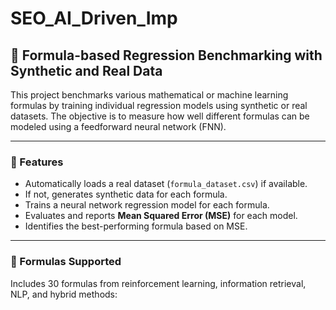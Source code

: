 # SEO_AI_Driven_Imp

## 🧪 Formula-based Regression Benchmarking with Synthetic and Real Data

This project benchmarks various mathematical or machine learning formulas by training individual regression models using synthetic or real datasets. The objective is to measure how well different formulas can be modeled using a feedforward neural network (FNN).

---

### 📌 Features

- Automatically loads a real dataset (`formula_dataset.csv`) if available.
- If not, generates synthetic data for each formula.
- Trains a neural network regression model for each formula.
- Evaluates and reports **Mean Squared Error (MSE)** for each model.
- Identifies the best-performing formula based on MSE.

---

### 🧠 Formulas Supported

Includes 30 formulas from reinforcement learning, information retrieval, NLP, and hybrid methods:

